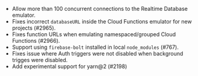 - Allow more than 100 concurrent connections to the Realtime Database emulator.
- Fixes incorrect `databaseURL` inside the Cloud Functions emulator for new projects (#2965).
- Fixes function URLs when emulating namespaced/grouped Cloud Functions (#2966).
- Support using `firebase-bolt` installed in local `node_modules` (#767).
- Fixes issue where Auth triggers were not disabled when background trigges were disabled.
- Add experimental support for yarn@2 (#2198)
